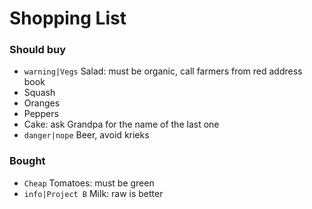 Shopping List
===

### Should buy

* `warning|Vegs` Salad: must be organic, call farmers from red address book
* Squash
* Oranges
* Peppers
* Cake: ask Grandpa for the name of the last one
* `danger|nope` Beer, avoid krieks

### Bought

* `Cheap` Tomatoes: must be green
* `info|Project B` Milk: raw is better
